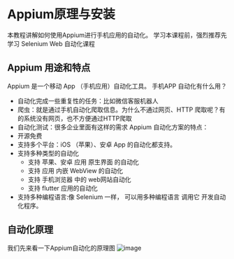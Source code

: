 # Appium原理与安装
本教程讲解如何使用Appium进行手机应用的自动化。
学习本课程前，强烈推荐先学习 Selenium Web 自动化课程
## Appium 用途和特点
Appium 是一个移动 App （手机应用）自动化工具。
手机APP 自动化有什么用？
- 自动化完成一些重复性的任务：比如微信客服机器人
- 爬虫：就是通过手机自动化爬取信息。为什么不通过网页、HTTP 爬取呢？有的系统没有网页，也不方便通过HTTP爬取
- 自动化测试：很多企业里面有这样的需求
Appium 自动化方案的特点：
- 开源免费
- 支持多个平台：iOS （苹果）、安卓 App 的自动化都支持。
- 支持多种类型的自动化
	- 支持 苹果、安卓 应用 原生界面 的自动化
	- 支持 应用 内嵌 WebView 的自动化
	- 支持 手机浏览器 中的 web网站自动化
	- 支持 flutter 应用的自动化
- 支持多种编程语言:像 Selenium 一样， 可以用多种编程语言 调用它 开发自动化程序。
## 自动化原理
我们先来看一下Appium自动化的原理图
![image](https://user-images.githubusercontent.com/12490550/157184605-ae896722-6ff4-4ba5-9f00-96bd24768ebf.png)
